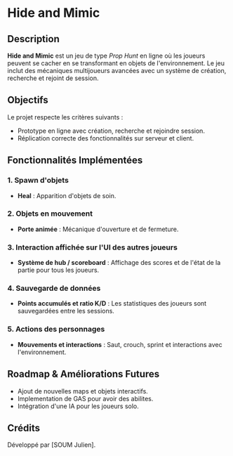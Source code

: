 # Hide and Mimic

## Description
**Hide and Mimic** est un jeu de type *Prop Hunt* en ligne où les joueurs peuvent se cacher en se transformant en objets de l'environnement. Le jeu inclut des mécaniques multijoueurs avancées avec un système de création, recherche et rejoint de session.

## Objectifs
Le projet respecte les critères suivants :
- Prototype en ligne avec création, recherche et rejoindre session.
- Réplication correcte des fonctionnalités sur serveur et client.

## Fonctionnalités Implémentées

### 1. Spawn d'objets
- **Heal** : Apparition d'objets de soin.

### 2. Objets en mouvement
- **Porte animée** : Mécanique d'ouverture et de fermeture.

### 3. Interaction affichée sur l'UI des autres joueurs
- **Système de hub / scoreboard** : Affichage des scores et de l'état de la partie pour tous les joueurs.

### 4. Sauvegarde de données
- **Points accumulés et ratio K/D** : Les statistiques des joueurs sont sauvegardées entre les sessions.

### 5. Actions des personnages
- **Mouvements et interactions** : Saut, crouch, sprint et interactions avec l'environnement.

## Roadmap & Améliorations Futures
- Ajout de nouvelles maps et objets interactifs.
- Implementation de GAS pour avoir des abilites.
- Intégration d'une IA pour les joueurs solo.

## Crédits
Développé par [SOUM Julien].
